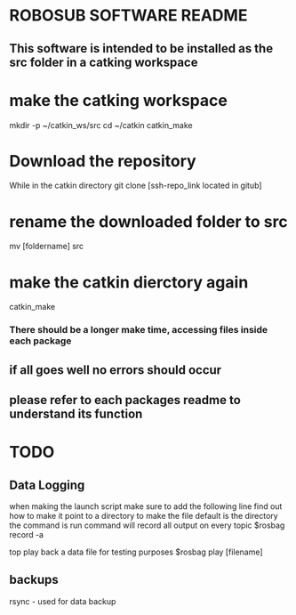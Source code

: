 # ROBOSUB SOFTWARE README

## This software is intended to be installed as the src folder in a catking workspace

# make the catking workspace
mkdir -p ~/catkin_ws/src
cd ~/catkin
catkin_make

# Download the repository
While in the catkin directory
git clone [ssh-repo_link located in gitub]

# rename the downloaded folder to src
mv [foldername] src

# make the catkin dierctory again
catkin_make

### There should be a longer make time, accessing files inside each package
## if all goes well no errors should occur
## please refer to each packages readme to understand its function



# TODO
## Data Logging
when making the launch script make sure to add the following line
find out how to make it point to a directory to make the file
default is the directory the command is run
command will record all output on every topic
$rosbag record -a

top play back a data file for testing purposes
$rosbag play [filename]


## backups
rsync - used for data backup

